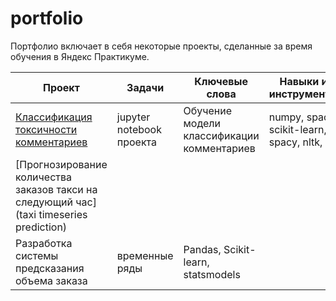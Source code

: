 # portfolio
Портфолио включает в себя некоторые проекты, сделанные за время обучения в Яндекс Практикуме.



| Проект | Задачи |  Ключевые слова |  Навыки и инструменты |
| --- | --- | --- | --- |
|  [Классификация токсичности комментариев](nlp_toxic_comments) | jupyter notebook проекта | Обучение модели классификации комментариев| numpy, spacy, scikit-learn, spacy, nltk, re|
| [Прогнозирование количества заказов такси на следующий час](taxi timeseries prediction) |
Разработка системы предсказания объема заказа | временные ряды| Pandas, Scikit-learn, statsmodels |

